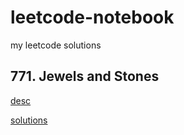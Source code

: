 # leetcode-notebook
my leetcode solutions

## 771. Jewels and Stones

[desc](https://leetcode.com/problems/jewels-and-stones/description/)

[solutions](https://github.com/hywilliam/leetcode-notebook/)